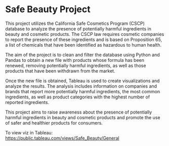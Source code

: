 # Safe Beauty Project

This project utilizes the California Safe Cosmetics Program (CSCP) database to analyze the presence of potentially harmful ingredients in beauty and cosmetic products. The CSCP law requires cosmetic companies to report the presence of these ingredients and is based on Proposition 65, a list of chemicals that have been identified as hazardous to human health.

The aim of the project is to clean and filter the database using Python and Pandas to obtain a new file with products whose formula has been renewed, removing potentially harmful ingredients, as well as those products that have been withdrawn from the market.

Once the new file is obtained, Tableau is used to create visualizations and analyze the results. The analysis includes information on companies and brands that report more potentially harmful ingredients, the most common ingredients, as well as product categories with the highest number of reported ingredients.

This project aims to raise awareness about the presence of potentially harmful ingredients in beauty and cosmetic products and promote the use of safer and healthier products for consumers.

To view viz in Tableau: https://public.tableau.com/views/Safe_Beauty/General